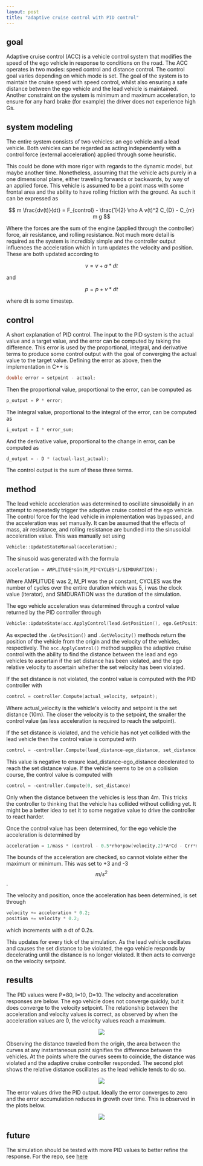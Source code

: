 ```yaml
---
layout: post
title: "adaptive cruise control with PID control"
---
```


## goal

Adaptive cruise control (ACC) is a vehicle control system that modifies the speed of the ego vehicle in response to conditions on the road. The ACC operates in two modes: speed control and distance control. The control goal varies depending on which mode is set. The goal of the system is to maintain the cruise speed with speed control, whilst also ensuring a safe distance between the ego vehicle and the lead vehicle is maintained. Another constraint on the system is minimum and maximum acceleration, to ensure for any hard brake (for example) the driver does not experience high Gs. 


## system modeling

The entire system consists of two vehicles: an ego vehicle and a lead vehicle. Both vehicles can be regarded as acting independently with a control force (external acceleration) applied through some heuristic.

This could be done with more rigor with regards to the dynamic model, but maybe another time. Nonetheless, assuming that the vehicle acts purely in a one dimensional plane, either traveling forwards or backwards, by way of an applied force. This vehicle is assumed to be a point mass with some frontal area and the ability to have rolling friction with the ground. As such it can be expressed as

$$ m \frac{dv(t)}{dt} = F_{control} - \frac{1}{2} \rho A v(t)^2 C_{D} - C_{rr} m g $$

Where the forces are the sum of the engine (applied through the controller) force, air resistance, and rolling resistance. Not much more detail is required as the system is incredibly simple and the controller output influences the acceleration which in turn updates the velocity and position. These are both updated according to

$$ v = v + a * dt $$

and

$$ p = p + v * dt $$

where dt is some timestep.


## control

A short explanation of PID control. The input to the PID system is the actual value and a target value, and the error can be computed by taking the difference. This error is used by the proportional, integral, and derivative terms to produce some control output with the goal of converging the actual value to the target value. Defining the error as above, then the implementation in C++ is

```cpp
double error = setpoint - actual;
```

Then the proportional value, proportional to the error, can be computed as

```cpp
p_output = P * error;
```

The integral value, proportional to the integral of the error, can be computed as

```cpp
i_output = I * error_sum;
```

And the derivative value, proportional to the change in error, can be computed as

```cpp
d_output = - D * (actual-last_actual);
```

The control output is the sum of these three terms.

## method

The lead vehicle acceleration was determined to oscillate sinusoidally in an attempt to repeatedly trigger the adaptive cruise control of the ego vehicle. The control force for the lead vehicle in implementation was bypassed, and the acceleration was set manually. It can be assumed that the effects of mass, air resistance, and rolling resistance are bundled into the sinusoidal acceleration value. This was manually set using 

```cpp
Vehicle::UpdateStateManual(acceleration);
```

The sinusoid was generated with the formula


```cpp
acceleration = AMPLITUDE*sin(M_PI*CYCLES*i/SIMDURATION);
```

Where AMPLITUDE was 2, M\_PI was the pi constant, CYCLES was the number of cycles over the entire duration which was 5, i was the clock value (iterator), and SIMDURATION was the duration of the simulation.

The ego vehicle acceleration was determined through a control value returned by the PID controller through

```cpp
Vehicle::UpdateState(acc.ApplyControl(lead.GetPosition(), ego.GetPosition(), ego.GetVelocity()));
```

As expected the `.GetPosition()` and `.GetVelocity()` methods return the position of the vehicle from the origin and the velocity of the vehicles, respectively. The `acc.ApplyControl()` method supplies the adaptive cruise control with the ability to find the distance between the lead and ego vehicles to ascertain if the set distance has been violated, and the ego relative velocity to ascertain whether the set velocity has been violated.

If the set distance is not violated, the control value is computed with the PID controller with 

```cpp
control = controller.Compute(actual_velocity, setpoint);
```

Where actual\_velocity is the vehicle's velocity and setpoint is the set distance (10m). The closer the velocity is to the setpoint, the smaller the control value (as less acceleration is required to reach the setpoint). 

If the set distance is violated, and the vehicle has not yet collided with the lead vehicle then the control value is computed with

```cpp
control = -controller.Compute(lead_distance-ego_distance, set_distance);
```

This value is negative to ensure lead\_distance-ego\_distance decelerated to reach the set distance value. If the vehicle seems to be on a collision course, the control value is computed with

```cpp
control = -controller.Compute(0, set_distance)
```

Only when the distance between the vehicles is less than 4m. This tricks the controller to thinking that the vehicle has collided without colliding yet. It might be a better idea to set it to some negative value to drive the controller to react harder.

Once the control value has been determined, for the ego vehicle the acceleration is determined by

```cpp
acceleration = 1/mass * (control - 0.5*rho*pow(velocity,2)*A*Cd - Crr*mass*g);
```

The bounds of the acceleration are checked, so cannot violate either the maximum or minimum. This was set to +3 and -3 $$ m/s^2 $$.

The velocity and position, once the acceleration has been determined, is set through

```cpp
velocity += acceleration * 0.2;
position += velocity * 0.2;
```

which increments with a dt of 0.2s.

This updates for every tick of the simulation. As the lead vehicle oscillates and causes the set distance to be violated, the ego vehicle responds by decelerating until the distance is no longer violated. It then acts to converge on the velocity setpoint.

## results

The PID values were P=80, I=10, D=10. The velocity and acceleration responses are below. The ego vehicle does not converge quickly, but it does converge to the velocity setpoint. The relationship between the acceleration and velocity values is correct, as observed by when the acceleration values are 0, the velocity values reach a maximum.

<p align="center"><img src="https://raw.githubusercontent.com/onlycase/adaptive-cruise-control/master/plots/vel-acc-responses.png"/></p>

Observing the distance traveled from the origin, the area between the curves at any instantaneous point signifies the difference between the vehicles. At the points where the curves seem to coincide, the distance was violated and the adaptive cruise controller responded. The second plot shows the relative distance oscillates as the lead vehicle tends to do so.

<p align="center"><img src="https://raw.githubusercontent.com/onlycase/adaptive-cruise-control/master/plots/distance.png"/></p>

The error values drive the PID output. Ideally the error converges to zero and the error accumulation reduces in growth over time. This is observed in the plots below.

<p align="center"><img src="https://raw.githubusercontent.com/onlycase/adaptive-cruise-control/master/plots/error.png"/></p>

## future

The simulation should be tested with more PID values to better refine the response. For the repo, see [here](https://github.com/onlycase/adaptive-cruise-control)
